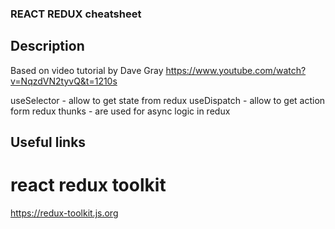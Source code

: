 ### REACT REDUX cheatsheet

## Description

Based on video tutorial by Dave Gray
https://www.youtube.com/watch?v=NqzdVN2tyvQ&t=1210s

useSelector - allow to get state from redux
useDispatch - allow to get action form redux
thunks - are used for async logic in redux

## Useful links

# react redux toolkit

https://redux-toolkit.js.org
